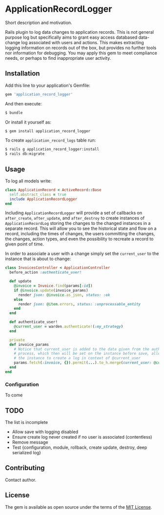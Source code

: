 # ApplicationRecordLogger
Short description and motivation.

Rails plugin to log data changes to application records. This is not general purpose log but specifically aims to grant easy access databased data-change log associated with users and actions. This makes extracting logging information on records out of the box, but provides no further tools nor information for debugging. You may apply this gem to meet compliance needs, or perhaps to find inappropriate user activity.

## Installation
Add this line to your application's Gemfile:

```ruby
gem 'application_record_logger'
```

And then execute:
```bash
$ bundle
```

Or install it yourself as:
```bash
$ gem install application_record_logger
```

To create `application_record_logs` table run:

```bash
$ rails g application_record_logger:install
$ rails db:migrate
```

## Usage
To log all models write:


```ruby
class ApplicationRecord < ActiveRecord::Base
  self.abstract_class = true
  include ApplicationRecordLogger
end
```
 Including `ApplicationRecordLogger` will provide a set of callbacks on `after_create`, `after_update`, and `after_destroy` to create instances of `ApplicationRecordLog` storing the changes to the changed instances in a separate record. This will allow you to see the historical state and flow on a record, including the times of changes, the users committing the changes, the changes, action types, and  even the possibility to recreate a record to given point of time.

 In order to associate a user with a change simply set the `current_user` to the instance that is about to change:

```ruby
class InvoicesController < ApplicationController
  before_action :authenticate_user!

  def update
    @invoice = Invoice.find(params[:id])
    if @invoice.update(invoice_params)
      render json: @invoice.as_json, status: :ok
    else
      render json: @item.errors, status: :unprocessable_entity
    end
  end

  def authenticate_user!
    @current_user = warden.authenticate!(:my_strategy)
  end

  private
  def invoice_params
    # Notice that current_user is added to the data given from the authentication
    # process, which then will be set on the instance before save, allowing
    # the instance to create a log in context of @current_user
    params.fetch(:invoice, {}).permit(...).to_h.merge(current_user: @current_user)
  end
end
```

### Configuration
To come

## TODO
The list is incomplete

- Allow save with logging disabled
- Ensure create log never created if no user is associated (contentless)
- Remove message
- Test {configuration, module, rollback, create update, destroy, deep serialized log}

## Contributing
Contact author.

## License
The gem is available as open source under the terms of the [MIT License](https://opensource.org/licenses/MIT).
